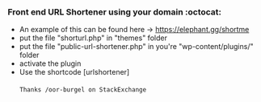 ### Front end URL Shortener using your domain  :octocat:
- An example of this can be found here -> https://elephant.gg/shortme
- put the file "shorturl.php" in "themes" folder
- put the file "public-url-shortener.php" in you're "wp-content/plugins/" folder
- activate the plugin
- Use the shortcode [urlshortener] <br></br>
`Thanks /oor-burgel on StackExchange`
